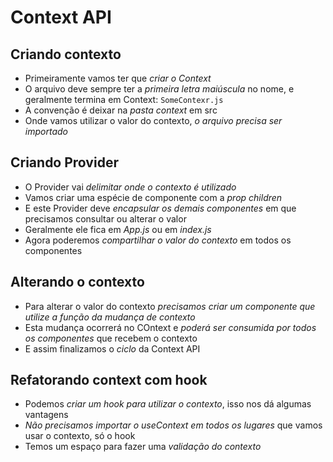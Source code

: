 # Context API
## Criando contexto
* Primeiramente vamos ter que *criar o Context*
* O arquivo deve sempre ter a *primeira letra maiúscula* no nome, e geralmente termina em Context: `SomeContexr.js`
* A convenção é deixar na *pasta context* em src
* Onde vamos utilizar o valor do contexto, *o arquivo precisa ser importado*

## Criando Provider
* O Provider vai *delimitar onde o contexto é utilizado*
* Vamos criar uma espécie de componente com a *prop children*
* E este Provider deve *encapsular os demais componentes* em que precisamos consultar ou alterar o valor
* Geralmente ele fica em *App.js* ou em *index.js*
* Agora poderemos *compartilhar o valor do contexto* em todos os componentes

## Alterando o contexto
* Para alterar o valor do contexto *precisamos criar um componente que utilize a função da mudança de contexto*
* Esta mudança ocorrerá no COntext e *poderá ser consumida por todos os componentes* que recebem o contexto
* E assim finalizamos o *ciclo* da Context API

## Refatorando context com hook
* Podemos *criar um hook para utilizar o contexto*, isso nos dá algumas vantagens
* *Não precisamos importar o useContext em todos os lugares* que vamos usar o contexto, só o hook
* Temos um espaço para fazer uma *validação do contexto*